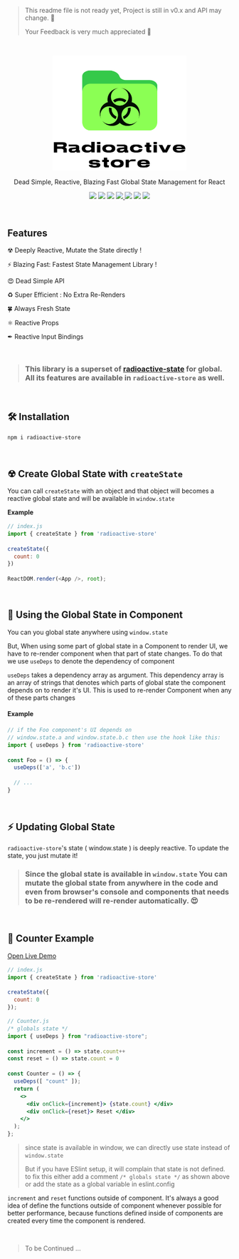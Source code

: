 > This readme file is not ready yet, Project is still in v0.x and API may change. 🔨
>
> Your Feedback is very much appreciated 🙏

<br/>

<p align='center'>
  <img src='img/logo.svg' width='300'/>
</p>

<p align='center'> Dead Simple, Reactive, Blazing Fast Global State Management for React </p>


<!-- primary badges -------------------------------------->
<p align="center">
  <!-- version -->
  <img src='https://img.shields.io/github/package-json/v/MananTank/radioactive-store?color=blue&label=npm&style=flat' />
  <!-- size -->
  <img src='https://img.shields.io/bundlephobia/minzip/radioactive-store?color=success&label=size' />
  <!-- downloads npm per week  -->
  <img src='https://img.shields.io/npm/dw/radioactive-store?color=blueviolet' />
  <!-- chat -->
  <a href='https://join.slack.com/t/radioactive-store/shared_invite/zt-gwd1rsvr-vkoizw5RG5rk9rwsdgT3gQ'>
    <img src='https://img.shields.io/badge/Chat-Slack-red'>
  </a>
  <!-- stars -->
  <img src='https://img.shields.io/github/stars/MananTank/radioactive-store?style=social&color=%23FFB31A' />
  <!-- follow -->
  <img src='https://img.shields.io/github/followers/MananTank?label=Follow&style=social&color=%23FFB31A' />
  <!-- Twitter intent -->
  <a href='https://twitter.com/intent/tweet?url=https%3A%2F%2Fgithub.com%2FMananTank%2Fradioactive-store&via=MananTank_&text=Make%20your%20@reactjs%20App%20Truly%20Reactive%20with%20radioactive-store&hashtags=react%2CradioactiveState' target='_blank'>
    <img src='https://img.shields.io/twitter/url/http/shields.io.svg?style=social'/>
  </a>
</p>

<!-- Coverage badges ---------------------------------- -->
<!-- <p align='center'>
  <img src='https://img.shields.io/badge/Stmts-100%25-success' />
  <img src='https://img.shields.io/badge/Branch-100%25-success' />
  <img src='https://img.shields.io/badge/Funcs-100%25-success' />
  <img src='https://img.shields.io/badge/Lines-100%25-success' />
</p>
<br/> -->


<br/>

## Features

☢ Deeply Reactive, Mutate the State directly !

⚡ Blazing Fast: Fastest State Management Library !

😍 Dead Simple API

♻ Super Efficient : No Extra Re-Renders

🍀 Always Fresh State

⚛ Reactive Props

✒ Reactive Input Bindings


<br />

> ### This library is a superset of [radioactive-state](https://github.com/MananTank/radioactive-state) for global. All its features are available in `radioactive-store` as well.


<br/>


## 🛠 Installation

```bash
npm i radioactive-store
```

<br/>

## ☢ Create Global State with `createState`

You can call `createState` with an object and that object will becomes a reactive global state and will be available in `window.state`

**Example**

```js
// index.js
import { createState } from 'radioactive-store'

createState({
  count: 0
})

ReactDOM.render(<App />, root);
```
<br/>


## 📂 Using the Global State in Component

You can you global state anywhere using `window.state`

But, When using some part of global state in a Component to render UI, we have to re-render component when that part of state changes. To do that we use `useDeps` to denote the dependency of component

`useDeps` takes a dependency array as argument. This dependency array is an array of strings that denotes which parts of global state the component depends on to render it's UI. This is used to re-render Component when any of these parts changes

#### Example

```js
// if the Foo component's UI depends on
// window.state.a and window.state.b.c then use the hook like this:
import { useDeps } from 'radioactive-store'

const Foo = () => {
  useDeps(['a', 'b.c'])

  // ...
}
```

<br/>

## ⚡ Updating Global State

`radioactive-store`'s state ( window.state ) is deeply reactive. To update the state, you just mutate it!


> ### Since the global state is available in `window.state` You can mutate the global state from anywhere in the code and even from browser's console and components that needs to be re-rendered will re-render automatically. 😍

<br/>

## 🧁 Counter Example

[Open Live Demo](https://codesandbox.io/s/counter-example-radioactive-store-1yly9?file=/src/Counter.js)

<!-- <p align='center'>
  <img src='img/counter.gif' width='600'/>
</p> -->

```jsx
// index.js
import { createState } from 'radioactive-store'

createState({
  count: 0
});
```


```jsx
// Counter.js
/* globals state */
import { useDeps } from "radioactive-store";

const increment = () => state.count++
const reset = () => state.count = 0

const Counter = () => {
  useDeps([ "count" ]);
  return (
    <>
      <div onClick={increment}> {state.count} </div>
      <div onClick={reset}> Reset </div>
    </>
  );
};
```
> since state is available in window,  we can directly use state instead of `window.state`
>
> But if you have ESlint setup, it will complain that state is not defined. to fix this either add a comment `/* globals state */` as shown above or add the state as a global variable in eslint.config

 `increment` and `reset` functions outside of component. It's always a good idea of define the functions outside of component whenever possible for better performance, because functions defined inside of components are created every time the component is rendered.


<br/>


> To be Continued ...


<!-- ## 🌟 Creating Actions

Creating actions is completely optional and radioactive-store does not provide any APIs to do so, however since global state is available in the global object, I th -->

<!-- ### What is an action ?

In other state management libraries an `action` is an object that represents a user action by a string and payload. But In this library I will refer to the functions that actually performs the action as `action`. I think this makes more sense since an action - as the name suggests is something that happens - it's a function.

So, According to this definition, we have already defined various actions such as `increment` and `reset` in the counter example
`
As we saw in Counter Example, we defined the actions `increment` and `reset` outside of the component. Let's take this a step further and store it in a global object so they can be called from anywhere.

`radioactive-store` does not have any opinions about how and where you store your actions. But here's my recommendation:

I recommend putting related actions in one object and saving them in `window.actions` object. But this is just a suggestion and you don't *have* to do it.

#### Example

```js
// index.js

createState({
  count: 0
})

const {state} = window

window.actions = {
  count: {
    increment: () => state.count++,
    reset: () => state.count = 0,
  }
}
```

Now we can refactor the Counter Component like to use global actions like this

```jsx
// Counter.js
import { useDeps } from "radioactive-store";
const { state } = window
const { increment, reset } = window.actions.count

const Counter = () => {
  useDeps([ "count" ])
  return (
    <>
      <div onClick={increment}> {state.count} </div>
      <div onClick={reset}> Reset </div>
    </>
  );
};
``` -->